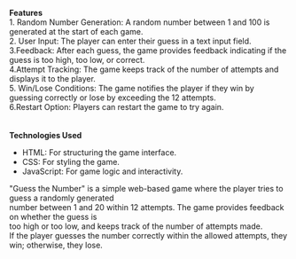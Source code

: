 <p>
<b>Features</b><br>
1. Random Number Generation: A random number between 1 and 100 is generated at the start of each game.<br>
2. User Input: The player can enter their guess in a text input field.<br>
3.Feedback: After each guess, the game provides feedback indicating if the guess is too high, too low, or correct.<br>
4.Attempt Tracking: The game keeps track of the number of attempts and displays it to the player.<br>
5. Win/Lose Conditions: The game notifies the player if they win by guessing correctly or lose by exceeding the 12 attempts.<br>
6.Restart Option: Players can restart the game to try again.<br>
<br><br>
<b>Technologies Used</b>
<ul>
  <li>HTML: For structuring the game interface.</li>
  <li>CSS: For styling the game.</li>
  <li>JavaScript: For game logic and interactivity.</li>
</ul>
"Guess the Number" is a simple web-based game where the player tries to guess a randomly generated <br>number between 1 and 20 within 12 attempts. The game provides feedback on whether the guess is  <br>too high or too low, and keeps track of the number of attempts made.  <br>If the player guesses the number correctly within the allowed attempts, they win; otherwise, they lose.
</p>
